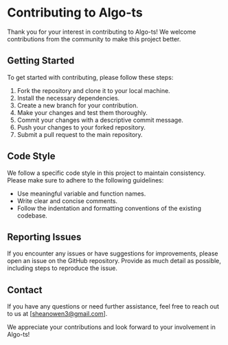 # Contributing to Algo-ts

Thank you for your interest in contributing to Algo-ts! We welcome contributions from the community to make this project better.

## Getting Started

To get started with contributing, please follow these steps:

1. Fork the repository and clone it to your local machine.
2. Install the necessary dependencies.
3. Create a new branch for your contribution.
4. Make your changes and test them thoroughly.
5. Commit your changes with a descriptive commit message.
6. Push your changes to your forked repository.
7. Submit a pull request to the main repository.

## Code Style

We follow a specific code style in this project to maintain consistency. Please make sure to adhere to the following guidelines:

- Use meaningful variable and function names.
- Write clear and concise comments.
- Follow the indentation and formatting conventions of the existing codebase.

## Reporting Issues

If you encounter any issues or have suggestions for improvements, please open an issue on the GitHub repository. Provide as much detail as possible, including steps to reproduce the issue.

## Contact

If you have any questions or need further assistance, feel free to reach out to us at [sheanowen3@gmail.com].

We appreciate your contributions and look forward to your involvement in Algo-ts!